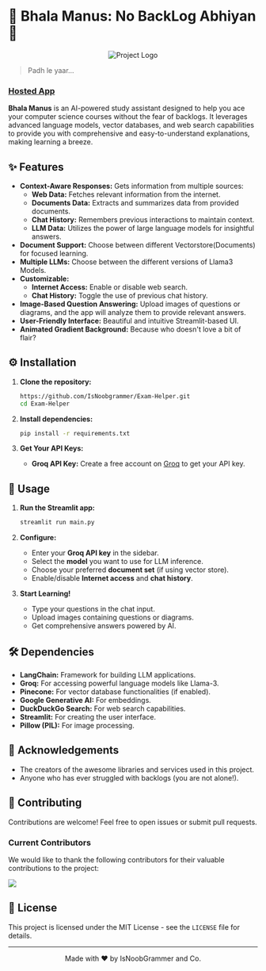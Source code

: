 # 🌟 Bhala Manus: No BackLog Abhiyan 🌟

<p align="center">
  <img src="https://encrypted-tbn0.gstatic.com/images?q=tbn:ANd9GcT81LIjm080VFPYpMizkeSMnjfNENB0poYT8Q&s" alt="Project Logo">
</p>

> Padh le yaar...


### [**Hosted App**](https://good-boy.streamlit.app/)

**Bhala Manus** is an AI-powered study assistant designed to help you ace your computer science courses without the fear of backlogs. It leverages advanced language models, vector databases, and web search capabilities to provide you with comprehensive and easy-to-understand explanations, making learning a breeze.

## ✨ Features

*   **Context-Aware Responses:** Gets information from multiple sources:
    *   **Web Data:** Fetches relevant information from the internet.
    *   **Documents Data:** Extracts and summarizes data from provided documents.
    *   **Chat History:** Remembers previous interactions to maintain context.
    *   **LLM Data:** Utilizes the power of large language models for insightful answers.
*   **Document Support:** Choose between different Vectorstore(Documents) for focused learning.
*   **Multiple LLMs:** Choose between the different versions of Llama3 Models.
*   **Customizable:**
    *   **Internet Access:** Enable or disable web search.
    *   **Chat History:** Toggle the use of previous chat history.
*   **Image-Based Question Answering:** Upload images of questions or diagrams, and the app will analyze them to provide relevant answers.
*   **User-Friendly Interface:** Beautiful and intuitive Streamlit-based UI.
*   **Animated Gradient Background:** Because who doesn't love a bit of flair?

## ⚙️ Installation

1. **Clone the repository:**

    ```bash
    https://github.com/IsNoobgrammer/Exam-Helper.git
    cd Exam-Helper
    ```

2. **Install dependencies:**

    ```bash
    pip install -r requirements.txt
    ```

3. **Get Your API Keys:**
    *   **Groq API Key:** Create a free account on [Groq](https://console.groq.com/keys) to get your API key.

## 🚀 Usage

1. **Run the Streamlit app:**

    ```bash
    streamlit run main.py
    ```

2. **Configure:**
    *   Enter your **Groq API key** in the sidebar.
    *   Select the **model** you want to use for LLM inference.
    *   Choose your preferred **document set** (if using vector store).
    *   Enable/disable **Internet access** and **chat history**.

3. **Start Learning!**
    *   Type your questions in the chat input.
    *   Upload images containing questions or diagrams.
    *   Get comprehensive answers powered by AI.

## 🛠️ Dependencies

*   **LangChain:** Framework for building LLM applications.
*   **Groq:** For accessing powerful language models like Llama-3.
*   **Pinecone:** For vector database functionalities (if enabled).
*   **Google Generative AI:** For embeddings.
*   **DuckDuckGo Search:** For web search capabilities.
*   **Streamlit:** For creating the user interface.
*   **Pillow (PIL):** For image processing.

## 🙏 Acknowledgements

*   The creators of the awesome libraries and services used in this project.
*   Anyone who has ever struggled with backlogs (you are not alone!).

## 🤝 Contributing

Contributions are welcome! Feel free to open issues or submit pull requests.

### Current Contributors

We would like to thank the following contributors for their valuable contributions to the project:

<a href="https://github.com/IsNoobgrammer/Exam-Helper/contributors">
  <img src="https://contrib.rocks/image?repo=IsNoobgrammer/Exam-Helper" />
</a>

## 📄 License

This project is licensed under the MIT License - see the `LICENSE` file for details.

---

<p align="center">Made with ❤️ by IsNoobGrammer and Co.</p>
